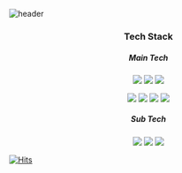 
![header](https://capsule-render.vercel.app/api?type=wave&color=auto&height=300&section=header&text=JaeHwan%20kim&fontSize=90&fontColor=F8FAFF&animation=fadeIn)


<h3 align="center">Tech Stack</h3>

  <h5 align="center">Main Tech</h5>

<p align="center">
  <img src="https://img.shields.io/badge/JavaScript-F7DF1E?style=flat-square&logo=JavaScript&logoColor=white" />
  <img src="https://img.shields.io/badge/Css3-1572B6?style=flat-square&logo=Css3&logoColor=white" />
  <img src="https://img.shields.io/badge/HTML5-E34F26?style=flat-square&logo=HTML5&logoColor=white" />
</p>
  
<p align="center">
  <img src="https://img.shields.io/badge/React-61DAFB?style=flat-square&logo=React&logoColor=white" />
  <img src="https://img.shields.io/badge/Redux-764ABC?style=flat-square&logo=Redux&logoColor=white" />
  <img src="https://img.shields.io/badge/Electron-47848F?style=flat-square&logo=Electron&logoColor=white" />
  <img src="https://img.shields.io/badge/NodeJS-339933?style=flat-square&logo=NodeJS&logoColor=white" />
</p>

 <h5 align="center">Sub Tech</h5>

<p align="center">
   <img src="https://img.shields.io/badge/TypeScript-3178C6?style=flat-square&logo=TypeScript&logoColor=white" />
  <img src="https://img.shields.io/badge/GraphQL-E10098?style=flat-square&logo=GraphQL&logoColor=white" />
  <img src="https://img.shields.io/badge/AWS-232F3E?style=flat-square&logo=Amazon-AWS&logoColor=white" />
  
</p>

[![Hits](https://hits.seeyoufarm.com/api/count/incr/badge.svg?url=https%3A%2F%2Fgithub.com%2Fzzsza)](https://hits.seeyoufarm.com) 




